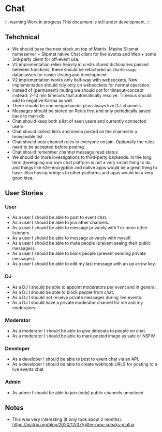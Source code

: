 # Chat

::: warning Work in progress
This document is still under development.
:::

## Tehchnical

- We should base the next stack on top of Matrix. Maybe Slipmat homeserver + Slipmat native Chat client for live events and Web + some 3rd-party client for off-event use.
- V2 implementation relies heavily in unstructured dictionaries passed between functions, these should be refactored as `ChatMessage` dataclasses for easier testing and development.
- V2 implementation works only half-way with websockets. New implementation should rely only on websockets for normal operation.
- Instead of (permanent) muting we should opt for timeout-concept instead: 2-10 min timeouts that automatically resolve. Timeous should add to negative Karma as well.
- There should be one megachannel plus always live DJ-channels.
- Messages should be stored on Redis first and only periodically saved back to main db.
- Chat should keep both a list of seen users and currently connected users.
- Chat should collect links and media posted on the channel in a browseable list.
- Chat should post channel rules to everyone on join. Optionally the rules need to be accepted before posting.
- Chat should remember channel message read status.
- We should do more investigations to third-party backends. In the long term developing our own chat platform is not a very smart thing to do, and things like e2e-encryption and native apps would be a great thing to have. Also having bridges to other platforms and apps would be a very good idea.

## User Stories

### User

- As a user I should be able to post to event chat.
- As a user I should be able to join other channels.
- As a user I should be able to message privately with 1 or more other listeners.
- As a user I should be able to message privately with myself.
- As a user I should be able to mute people (prevent seeing their public messages).
- As a user I should be able to block people (prevent sending private messages).
- As a user I should be able to edit my last message with an up arrow key.

### DJ

- As a DJ I should be able to appoint moderators per event and in general.
- As a DJ I should be able to block people from chat.
- As a DJ I should not receive private messages during live events.
- As a DJ I should have a private moderator channel for me and my moderators.

### Moderator

- As a moderator I should be able to give timeouts to people on chat.
- As a moderator I should be able to mark posted image as safe or NSFW.

### Developer

- As a developer I should be able to post to event chat via an API.
- As a developer I should be able to create webhook URLS for posting to a live events chat.

### Admin

- As admin I should be able to join (only) public channels unnoticed

## Notes

- This was very interesting (it only took about 2 months): https://matrix.org/blog/2020/12/07/gitter-now-speaks-matrix
